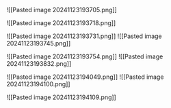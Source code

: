 ![[Pasted image 20241123193705.png]]

![[Pasted image 20241123193718.png]]

![[Pasted image 20241123193731.png]]
![[Pasted image 20241123193745.png]]

![[Pasted image 20241123193754.png]]
![[Pasted image 20241123193832.png]]

![[Pasted image 20241123194049.png]]
![[Pasted image 20241123194100.png]]

![[Pasted image 20241123194109.png]]
